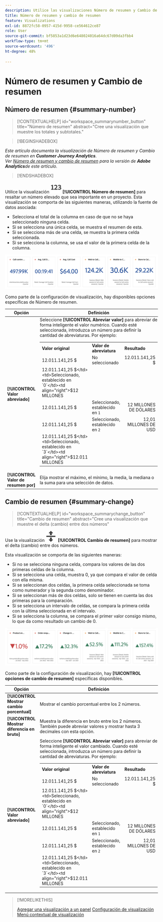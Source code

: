```yaml
---
description: Utilice las visualizaciones Número de resumen y Cambio de resumen para mostrar puntos de datos importantes en un proyecto.
title: Número de resumen y cambio de resumen
feature: Visualizations
exl-id: 8872fc58-0957-415d-9958-ce564612ce87
role: User
source-git-commit: bf5853a1d23d6e648024016a64dc67d09da3fbb4
workflow-type: tm+mt
source-wordcount: '496'
ht-degree: 48%

---
```


# Número de resumen y Cambio de resumen

## Número de resumen {#summary-number}

<!-- markdownlint-disable MD034 -->

>[!CONTEXTUALHELP]
>id="workspace_summarynumber_button"
>title="Número de resumen"
>abstract="Cree una visualización que muestre los totales y subtotales."

<!-- markdownlint-enable MD034 -->


>[!BEGINSHADEBOX]

*Este artículo documenta la visualización de Número de resumen y Cambio de resumen en **Customer Journey Analytics**.<br/>Ver [Número de resumen y cambio de resumen](https://experienceleague.adobe.com/en/docs/analytics/analyze/analysis-workspace/visualizations/summary-number-change) para la versión de **Adobe Analytics**de este artículo.*

>[!ENDSHADEBOX]


Utilice la visualización ![Resumir](/help/assets/icons/123.svg) **[!UICONTROL Número de resumen]** para resaltar un número elevado que sea importante en un proyecto. Esta visualización se comporta de las siguientes maneras, utilizando la fuente de datos asociada:

* Selecciona el total de la columna en caso de que no se haya seleccionado ninguna celda.
* Si se selecciona una única celda, se muestra el resumen de esta.
* Si se selecciona más de una celda, se muestra la primera celda seleccionada.
* Si se selecciona la columna, se usa el valor de la primera celda de la columna.

![Visualización del número de resumen](asses/../assets/summary-number.png)

Como parte de la configuración de visualización, hay disponibles opciones específicas de Número de resumen.

| Opción | Definición |
|--- |--- |
| **[!UICONTROL Valor abreviado]** | Seleccione **[!UICONTROL Abreviar valor]** para abreviar de forma inteligente el valor numérico. Cuando esté seleccionada, introduzca un número para definir la cantidad de abreviaturas. Por ejemplo:<br/><table><tr><td>**Valor original**</td><td>**Valor de abreviatura**</td><td>**Resultado**</td></tr><tr><td>12.011.141,25 $</td><td>No seleccionado</td><td  align="right">12.011.141,25 $</td></tr><tr><td>12.011.141,25 $</td><td>Seleccionado, establecido en `0`</td><td align="right">$12 MILLONES</td></tr><tr><td>12.011.141,25 $</td><td> Seleccionado, establecido en `1`</td><td  align="right">12 MILLONES DE DÓLARES</td></tr><tr><td>12.011.141,25 $</td><td>Seleccionado, establecido en `2`</td><td align="right">12,01 MILLONES DE USD</td></tr><tr><td>12.011.141,25 $</td><td>Seleccionado, establecido en `3`</td><td align="right">$12.011 MILLONES</td></tr></table> |
| **[!UICONTROL Valor de resumen por]** | Elija mostrar el máximo, el mínimo, la media, la mediana o la suma para una selección de datos. |

## Cambio de resumen {#summary-change}

<!-- markdownlint-disable MD034 -->

>[!CONTEXTUALHELP]
>id="workspace_summarychange_button"
>title="Cambio de resumen"
>abstract="Cree una visualización que muestre el delta (cambio) entre dos números"

<!-- markdownlint-enable MD034 -->


Use la visualización ![MoveUpDown](/help/assets/icons/MoveUpDown.svg) **[!UICONTROL Cambio de resumen]** para mostrar el delta (cambio) entre dos números. <!-- This is applicable for AA, not CJA: The green and red color of the Summary Change can be controlled through [custom event polarity](https://experienceleague.adobe.com/docs/analytics/admin/admin-tools/success-events/success-event.html) or a calculated metric's [Show Upward Trend As](https://experienceleague.adobe.com/docs/analytics/components/calculated-metrics/calcmetric-workflow/cm-build-metrics.html) option.-->

<!--
The green and red color of the Summary Change can be controlled through [custom event polarity](https://experienceleague.adobe.com/docs/analytics/admin/admin/c-manage-report-suites/c-edit-report-suites/conversion-var-admin/c-success-events/success-event.md) or a calculated metric's [Show Upward Trend As](https://experienceleague.adobe.com/docs/analytics/components/calculated-metrics/calcmetric-workflow/cm-build-metrics.html) option.
-->

Esta visualización se comporta de las siguientes maneras:

* Si no se selecciona ninguna celda, compara los valores de las dos primeras celdas de la columna.
* Si se selecciona una celda, muestra 0, ya que compara el valor de celda con ella misma.
* Si se seleccionan dos celdas, la primera celda seleccionada se toma como numerador y la segunda como denominador.
* Si se seleccionan más de dos celdas, solo se tienen en cuenta las dos primeras para la comparación.
* Si se selecciona un intervalo de celdas, se compara la primera celda con la última seleccionada en el intervalo.
* Si se selecciona la columna, se compara el primer valor consigo mismo, lo que da como resultado un cambio de 0.


![Visualización de cambio de resumen que muestra el delta entre dos números.s](assets/summary-change.png)


Como parte de la configuración de visualización, hay **[!UICONTROL opciones de cambio de resumen]** específicas disponibles.

| Opción | Definición |
|--- |--- |
| **[!UICONTROL Mostrar cambio porcentual]** | Mostrar el cambio porcentual entre los 2 números. |
| **[!UICONTROL Mostrar diferencia en bruto]** | Muestra la diferencia en bruto entre los 2 números. También puede abreviar valores y mostrar hasta 3 decimales con esta opción. |
| **[!UICONTROL Valor abreviado]** | Seleccione **[!UICONTROL Abreviar valor]** para abreviar de forma inteligente el valor cambiado. Cuando esté seleccionada, introduzca un número para definir la cantidad de abreviaturas. Por ejemplo:<br/><table><tr><td>**Valor original**</td><td>**Valor de abreviatura**</td><td>**Resultado**</td></tr><tr><td>12.011.141,25 $</td><td>No seleccionado</td><td  align="right">12.011.141,25 $</td></tr><tr><td>12.011.141,25 $</td><td>Seleccionado, establecido en `0`</td><td align="right">$12 MILLONES</td></tr><tr><td>12.011.141,25 $</td><td> Seleccionado, establecido en `1`</td><td  align="right">12 MILLONES DE DÓLARES</td></tr><tr><td>12.011.141,25 $</td><td>Seleccionado, establecido en `2`</td><td align="right">12,01 MILLONES DE USD</td></tr><tr><td>12.011.141,25 $</td><td>Seleccionado, establecido en `3`</td><td align="right">$12.011 MILLONES</td></tr></table> |

>[!MORELIKETHIS]
>
>[Agregar una visualización a un panel](/help/analysis-workspace/visualizations/freeform-analysis-visualizations.md#add-visualizations-to-a-panel)
>[Configuración de visualización](/help/analysis-workspace/visualizations/freeform-analysis-visualizations.md#settings)
>[Menú contextual de visualización ](/help/analysis-workspace/visualizations/freeform-analysis-visualizations.md#context-menu)
>
